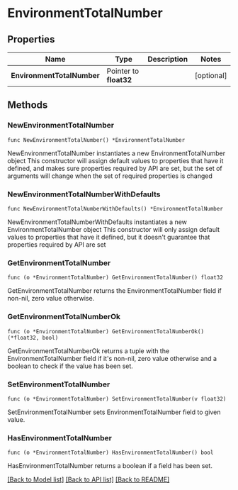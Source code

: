 # EnvironmentTotalNumber

## Properties

Name | Type | Description | Notes
------------ | ------------- | ------------- | -------------
**EnvironmentTotalNumber** | Pointer to **float32** |  | [optional] 

## Methods

### NewEnvironmentTotalNumber

`func NewEnvironmentTotalNumber() *EnvironmentTotalNumber`

NewEnvironmentTotalNumber instantiates a new EnvironmentTotalNumber object
This constructor will assign default values to properties that have it defined,
and makes sure properties required by API are set, but the set of arguments
will change when the set of required properties is changed

### NewEnvironmentTotalNumberWithDefaults

`func NewEnvironmentTotalNumberWithDefaults() *EnvironmentTotalNumber`

NewEnvironmentTotalNumberWithDefaults instantiates a new EnvironmentTotalNumber object
This constructor will only assign default values to properties that have it defined,
but it doesn't guarantee that properties required by API are set

### GetEnvironmentTotalNumber

`func (o *EnvironmentTotalNumber) GetEnvironmentTotalNumber() float32`

GetEnvironmentTotalNumber returns the EnvironmentTotalNumber field if non-nil, zero value otherwise.

### GetEnvironmentTotalNumberOk

`func (o *EnvironmentTotalNumber) GetEnvironmentTotalNumberOk() (*float32, bool)`

GetEnvironmentTotalNumberOk returns a tuple with the EnvironmentTotalNumber field if it's non-nil, zero value otherwise
and a boolean to check if the value has been set.

### SetEnvironmentTotalNumber

`func (o *EnvironmentTotalNumber) SetEnvironmentTotalNumber(v float32)`

SetEnvironmentTotalNumber sets EnvironmentTotalNumber field to given value.

### HasEnvironmentTotalNumber

`func (o *EnvironmentTotalNumber) HasEnvironmentTotalNumber() bool`

HasEnvironmentTotalNumber returns a boolean if a field has been set.


[[Back to Model list]](../README.md#documentation-for-models) [[Back to API list]](../README.md#documentation-for-api-endpoints) [[Back to README]](../README.md)



